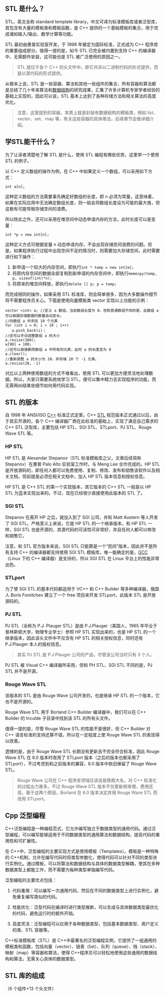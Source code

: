 ## STL 是什么？
STL，英文全称 standard template library，中文可译为标准模板库或者泛型库，其包含有大量的模板类和模板函数，是 C++ 提供的一个基础模板的集合，用于完成诸如输入/输出、数学计算等功能。  
  
STL 最初由惠普实验室开发，于 1998 年被定为国际标准，正式成为 C++ 程序库的重要组成部分。值得一提的是，如今 STL 已完全被内置到支持 C++ 的编译器中，无需额外安装，这可能也是 STL 被广泛使用的原因之一。

>STL 就位于各个 C++ 的头文件中，即它并非以二进制代码的形式提供，而是以源代码的形式提供。

从根本上说，STL 是一些容器、算法和其他一些组件的集合，所有容器和算法都是总结了几十年来算法和[数据结构](http://c.biancheng.net/data_structure/)的研究成果，汇集了许多计算机专家学者经验的基础上实现的，因此可以说，STL 基本上达到了各种存储方法和相关算法的高度优化。  

>注意，这里提到的容器，本质上就是封装有数据结构的模板类，例如 list、vector、set、map 等，有关这些容器的具体用法，后续章节会做详细介绍。

## 学STL能干什么？

为了让读者清楚地了解 STL 是什么，使用 STL 编程有哪些优势，这里举一个使用 STL 的例子。  
  
以 C++ 定义数组的操作为例，在 C++ 中如果定义一个数组，可以采用如下方式：
```
int a[n];
```

这种定义数组的方法需要事先确定好数组的长度，即 n 必须为常量，这意味着，如果在实际应用中无法确定数组长度，则一般会将数组长度设为可能的最大值，但这极有可能导致存储空间的浪费。  
  
所以除此之外，还可以采用在堆空间中动态申请内存的方法，此时长度可以是变量：
```
int *p = new int[n];
```

这种定义方式可根据变量 n 动态申请内存，不会出现存储空间浪费的问题。但是，如果程序执行过程中出现空间不足的情况时，则需要加大存储空间，此时需要进行如下操作：

1. 新申请一个较大的内存空间，即执行`int * temp = new int[m];`
2. 将原内存空间的数据全部复制到新申请的内存空间中，即执行`memecpy(temp, p, sizeof(int)*n);`
3. 将原来的堆空间释放，即执行`delete [] p; p = temp;`

而完成相同的操作，如果采用 STL 标准库，则会简单很多，因为大多数操作细节将不需要程序员关心。下面是使用向量模板类 vector 实现以上功能的示例：  
```
vector <int> a; //定义 a 数组，当前数组长度为 0，但和普通数组不同的是，此数组 a 可以根据存储数据的数量自动变长。
//向数组 a 中添加 10 个元素
for (int i = 0; i < 10 ; i++)
   a.push_back(i)；
//还可以手动调整数组 a 的大小
a.resize(100);
a[90] = 100;
//还可以直接删除数组 a 中所有的元素，此时 a 的长度变为 0
a.clear();
//重新调整 a 的大小为 20，并存储 20 个 -1 元素。
a.resize(20, -1)
```

对比以上两种使用数组的方式不难看出，使用 STL 可以更加方便灵活地处理数据。所以，大家只需要系统地学习 STL，便可以集中精力去实现程序的功能，而无需再纠结某些细节如何用代码实现。

## STL 的版本
自 1998 年 ANSI/ISO [C++](http://c.biancheng.net/cplus/) 标准正式定案，C++ [STL](http://c.biancheng.net/stl/) 规范版本正式通过以后，由于其实开源的，各个 C++ 编译器厂商在此标准的基础上，实现了满足自己需求的 C++ STL 泛型库，主要包括 HP STL、SGI STL、STLport、PJ STL、Rouge Wave STL 等。  

### HP STL

HP STL 是 Alexandar Stepanov（STL 标准模板库之父，文章后续简称 Stepanov）在惠普 Palo Alto 实验室工作时，与 Meng Lee 合作完成的。HP STL 是开放源码的，即任何人都可以免费使用、复制、修改、发布和销售该软件以及相关文档，但前提是必须在相关文档中，加入 HP STL 版本信息和授权信息。  
  
HP STL 是 C++ STL 的第一个实现版本，其它版本的 C++ STL 一般是以 HP STL 为蓝本实现出来的。不过，现在已经很少直接使用此版本的 STL 了。

### SGI STL

Stepanov 在离开 HP 之后，就加入到了 SGI 公司，并和 Matt Austern 等人开发了 SGI STL。严格意义上来说，它是 HP STL 的一个继承版本。和 HP STL 一样，SGI STL 也是开源的，其源代码的可读性可非常好，并且任何人都可以修改和销售它。  
  
注意，和 STL 官方版本来说，SGI STL 只能算是一个“民间”版本，因此并不是所有支持 C++ 的编译器都支持使用 SGI STL 模板库，唯一能确定的是，[GCC](http://c.biancheng.net/gcc/)（Linux 下的 C++ 编译器）是支持的，所以 SGI STL 在 Linux 平台上的性能非常出色。  

### STLport

为了使 SGI STL 的基本代码都适用于 VC++ 和 C++ Builder 等多种编译器，俄国人 Boris Fomitchev 建立了一个 free 项目来开发 STLport，此版本 STL 是开放源码的。  

### PJ STL

PJ STL（全称为 P.J. Plauger STL）是由 P.J.Plauger（美国人，1965 年毕业于普林斯顿大学，物理专业学士）参照 HP STL 实现出来的，也是 HP STL 的一个继承版本，因此该头文件中不仅含有 HP STL 的相关授权信息，同时还有 P.J.Plauger 本人的版权信息。  

> 其实 PJ STL 是 P.J.Plauger 公司的产品，尽管该公司当时只有 3 个人。

PJ STL 被 Visual C++ 编译器所采用，但和 PH STL、SGI STL 不同的是，PJ STL 并不是开源。  

### Rouge Wave STL

该版本的 STL 是由 Rouge Wave 公司开发的，也是继承 HP STL 的一个版本，它也不是开源的。  
  
Rouge Wave STL 用于 Borland C++ Builder 编译器中，我们可以在 C++ Builder 的 Inculde 子目录中找到该 STL 的所有头文件。  
  
值得一提的是，尽管 Rouge Wave STL 的性能不是很好，但 C++ Builder 对 C++ 语言标准的支持还算不错，所以在一定程度上使 Rouge Wave STL 的表现得以改善。  
  
遗憾的是，由于 Rouge Wave STL 长期没有更新且不完全符合标准，因此 Rouge Wave STL 在 6.0 版本时改用了 STLport 版本（之后的版本也都采用了 STLport），不过考虑到和之前版本的兼容，6.0 版本中依旧保留了 Rouge Wave STL。  

> Rouge Wave 公司在 C++ 程序库领域应该说是鼎鼎大名，对 C++ 标准化的过程出力甚多。不过 Rouge Wave STL 版本不仅更新频率慢，费用还高，基于这两个原因，Borland 在 6.0 版本决定弃用 Rouge Wave STL 而改用 STLport。

## Cpp 泛型编程
C++泛型编程是一种编程范式，它允许编写独立于数据类型的通用代码。通过泛型编程，可以编写能够适用于不同数据类型的通用算法和数据结构，提高代码的重用性和可扩展性。

在 C++中，泛型编程的主要实现方式是使用模板（Templates）。模板是一种特殊的 C++机制，允许在编写代码时将类型参数化，使得代码可以针对不同的类型进行实例化。通过模板，可以将算法和数据结构与具体的数据类型解耦，使其在多种数据类型上都能工作，而不需要为每种类型单独编写代码。

泛型编程的主要优点包括：

1. 代码重用：可以编写一次通用代码，然后在不同的数据类型上进行实例化，避免重复编写类似的代码。

2. 性能优化：泛型代码在编译时进行类型推断，可以生成与具体数据类型最优化的代码，避免运行时的额外开销。

3. 高度灵活：泛型编程可以应用于各种数据类型，包括基本数据类型、用户定义的类、STL 容器等。

C++标准模板库（STL）是 C++中最著名的泛型编程实例，它提供了一组通用的模板类和函数，包括向量（vector）、链表（list）、队列（queue）、栈（stack）、映射（map）等容器和算法，使得 C++程序员可以轻松地使用这些通用的数据结构和算法，无需关心具体的数据类型。

## STL 库的组成
（6 个组件+13 个头文件）